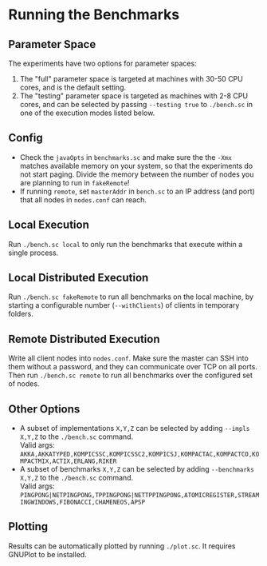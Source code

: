 Running the Benchmarks
======================

Parameter Space
---------------

The experiments have two options for parameter spaces:
	
1. The "full" parameter space is targeted at machines with 30-50 CPU cores, and is the default setting.
2. The "testing" parameter space is targeted as machines with 2-8 CPU cores, and can be selected by passing `--testing true` to `./bench.sc` in one of the execution modes listed below.

Config
------

- Check the `javaOpts` in `benchmarks.sc` and make sure the the `-Xmx` matches available memory on your system, so that the experiments do not start paging. Divide the memory between the number of nodes you are planning to run in `fakeRemote`!
- If running `remote`, set `masterAddr` in `bench.sc` to an IP address (and port) that all nodes in `nodes.conf` can reach.

Local Execution
---------------

Run `./bench.sc local` to only run the benchmarks that execute within a single process.

Local Distributed Execution
---------------------------

Run `./bench.sc fakeRemote` to run all benchmarks on the local machine, by starting a configurable number (`--withClients`) of clients in temporary folders.

Remote Distributed Execution
----------------------------

Write all client nodes into `nodes.conf`. Make sure the master can SSH into them without a password, and they can communicate over TCP on all ports.
Then run `./bench.sc remote` to run all benchmarks over the configured set of nodes.

Other Options
-------------

- A subset of implementations `X,Y,Z` can be selected by adding `--impls X,Y,Z` to the `./bench.sc` command.   
Valid args: `AKKA,AKKATYPED,KOMPICSSC,KOMPICSSC2,KOMPICSJ,KOMPACTAC,KOMPACTCO,KOMPACTMIX,ACTIX,ERLANG,RIKER`
- A subset of benchmarks `X,Y,Z` can be selected by adding `--benchmarks X,Y,Z` to the `./bench.sc` command.   
Valid args: `PINGPONG|NETPINGPONG,TPPINGPONG|NETTPPINGPONG,ATOMICREGISTER,STREAMINGWINDOWS,FIBONACCI,CHAMENEOS,APSP`


Plotting
--------

Results can be automatically plotted by running `./plot.sc`. It requires GNUPlot to be installed.
